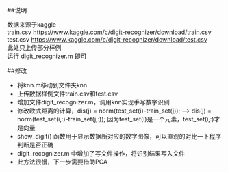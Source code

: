 ##说明

数据来源于kaggle <br />
train.csv	https://www.kaggle.com/c/digit-recognizer/download/train.csv <br />
test.csv	https://www.kaggle.com/c/digit-recognizer/download/test.csv <br />
此处只上传部分样例 <br />
运行 digit_recognizer.m 即可 <br />

##修改

- 将knn.m移动到文件夹knn
- 上传数据样例文件train.csv和test.csv
- 增加文件digit_recognizer.m，调用knn实现手写数字识别
- 修改欧式距离的计算，dis(j) = norm(test_set(i)-train_set(j));  --> dis(j) = norm(test_set(i,:)-train_set(j,:)); 因为test_set(i)是一个元素，test_set(i,:)才是向量
- show_digit() 函数用于显示数据所对应的数字图像，可以直观的对比一下程序判断是否正确
- digit_recognizer.m 中增加了写文件操作，将识别结果写入文件
- 此方法很慢，下一步需要借助PCA

